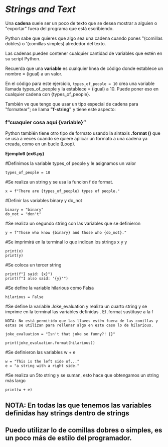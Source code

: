 
# *Strings and Text*


Una **cadena** suele ser un poco de texto que se desea mostrar a alguien o "exportar" fuera del programa que está escribiendo. 

Python sabe que quieres que algo sea una cadena cuando pones "(comillas dobles) o '(comillas simples) alrededor del texto.

Las cadenas pueden contener cualquier cantidad de variables que estén en su script Python.

Recuerda que una **variable** es cualquier línea de código donde establece un nombre = (igual) a un valor. 

En el código para este ejercicio, ```types_of_people = 10``` crea una variable llamada types_of_people y la establece = (igual) a 10.
Puede poner eso en cualquier cadena con {types_of_people}. 

También ve que tengo que usar un tipo especial de cadena para "formatear"; se llama **"f-string"** y tiene este aspecto:

### **f”cuaquier cosa aquí {variable}”**

Python también tiene otro tipo de formato usando la sintaxis **.format ()** que se usa a veces cuando se quiere aplicar un
formato a una cadena ya creada, como en un bucle (Loop). 

**Ejemplo6 (ex6.py)**

#Definimos la variable types_of people y le asignamos un  valor

```types_of_people = 10```

#Se realiza un string y se usa la funcion f de format. 

```x = f"There are {types_of_people} types of people."```

#Definir las variables binary y do_not

```
binary = "binary"
do_not = "don't"
```

#Se realiza un segundo string con las variables que se definieron

```
y = f"Those who know {binary} and those who {do_not}."
```

#Se imprimirá en la terminal lo que indican los strings x y y

```
print(x)
print(y)
```

#Se coloca un tercer string 

```
print(f"I said: {x}")
print(f"I also said: '{y}'")
```

#Se define la variable hilarious como Falsa

```
hilarious = False
```

#Se define la variable Joke_evaluation y realiza un cuarto string y se imprime en la terminal las variables definidas . El .format sustituye a la f

```
NOTA: No está permitido que las llaves estén fuera de las comillas y estas se utilizan para rellenar algo en este caso lo de hilarious.

joke_evaluation = "Isn't that joke so funny?! {}"  

print(joke_evaluation.format(hilarious))
```

#Se definieron las variables w + e

```
w = "This is the left side of..."
e = "a string with a right side."
```

#Se realiza un 5to string y se suman, esto hace que obtengamos un string más largo 

```
print(w + e)
```

## NOTA: En todas las que tenemos las variables definidas hay strings dentro de strings

## Puedo utilizar lo de comillas dobres o simples,  es un poco más de estilo del programador.
